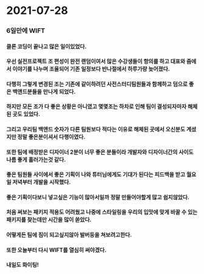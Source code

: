 # 2021-07-28

### 6일만에 WIFT

#### 클론 코딩이 끝나고 많은 일이있었다.

#### 우선 실전프로젝트 조 편성이 완전 랜덤이여서 많은 수강생들이 항의를 하고 대표와 줌에서 이야기를 나누며 조율되어 기존 일정보다 반나절에서 하루가량 늦어졌다.

#### 다행히 그렇게 변경된 조는 기존에 같이하려던 사전스터디팀원들과 함께하고 덤으로 좋은 백앤드분들을 만나게 되었다.

#### 하지만 모든 조가 다 좋은 상황은 아니였고 몇몇조는 하차로 인해 팀이 결성되자마자 해체된 곳도 있었다.

#### 그리고 우리팀 백앤드 숫자가 다른 팀원보다 적다는 이유로 해체된 곳에서 오신분도 계셨지만 정말 좋은분이셔서 다행이였다.

#### 또한 팀에 배정받은 디자이너 2분이 너무 좋은 분들이라 개발자와 디자이너간의 사이도 나름 좋게 흘러가는것 같다.

#### 좋은 팀원들 사이에서 좋은 기획이 나와 튜터님에게도 기대가 된다는 피드백을 받고 월요일 저녁부터 개발을 시작했다.

#### 좋은 기획이다보니 넣고싶은 기능이 많아서일까 정말 만들어야할게 많고 쉽지않았다.

#### 처음 써보는 패키지 적용도 어려웠고 나중에 스타일링을 우리의 입맛에 맞게 바꿀 수 있는 패키지를 찾는데만 시간을 많이 쏟았다.

#### 어떻게든 팀에 짐이 되고싶지않아 발버둥을 쳐보려고한다.

#### 또한 오늘부터 다시 WIFT를 열심히 써야겠다.

#### 내일도 화이팅!
